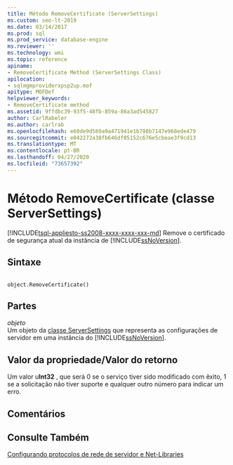 ```yaml
---
title: Método RemoveCertificate (ServerSettings)
ms.custom: seo-lt-2019
ms.date: 03/14/2017
ms.prod: sql
ms.prod_service: database-engine
ms.reviewer: ''
ms.technology: wmi
ms.topic: reference
apiname:
- RemoveCertificate Method (ServerSettings Class)
apilocation:
- sqlmgmproviderxpsp2up.mof
apitype: MOFDef
helpviewer_keywords:
- RemoveCertificate method
ms.assetid: 9ffdbc39-93f5-48fb-859a-86a3ad545827
author: CarlRabeler
ms.author: carlrab
ms.openlocfilehash: e60de9d569a9a471941e1b798b7147e968ede479
ms.sourcegitcommit: e042272a38fb646df05152c676e5cbeae3f9cd13
ms.translationtype: MT
ms.contentlocale: pt-BR
ms.lasthandoff: 04/27/2020
ms.locfileid: "73657392"
---
```

# <a name="removecertificate-method-serversettings-class"></a>Método RemoveCertificate (classe ServerSettings)
[!INCLUDE[tsql-appliesto-ss2008-xxxx-xxxx-xxx-md](../../../includes/tsql-appliesto-ss2008-xxxx-xxxx-xxx-md.md)]
  Remove o certificado de segurança atual da instância de [!INCLUDE[ssNoVersion](../../../includes/ssnoversion-md.md)].  
  
## <a name="syntax"></a>Sintaxe  
  
```  
  
object.RemoveCertificate()  
```  
  
## <a name="parts"></a>Partes  
 *objeto*  
 Um objeto da [classe ServerSettings](../../../relational-databases/wmi-provider-configuration-classes/serversettings-class/serversettings-class.md) que representa as configurações de servidor em uma instância do [!INCLUDE[ssNoVersion](../../../includes/ssnoversion-md.md)].  
  
## <a name="property-valuereturn-value"></a>Valor da propriedade/Valor do retorno  
 Um valor u**Int32** , que será 0 se o serviço tiver sido modificado com êxito, 1 se a solicitação não tiver suporte e qualquer outro número para indicar um erro.  
  
## <a name="remarks"></a>Comentários  
  
## <a name="see-also"></a>Consulte Também  
 [Configurando protocolos de rede de servidor e Net-Libraries](https://msdn.microsoft.com/library/ms177485\(v=sql.100\).aspx)  
  
  
